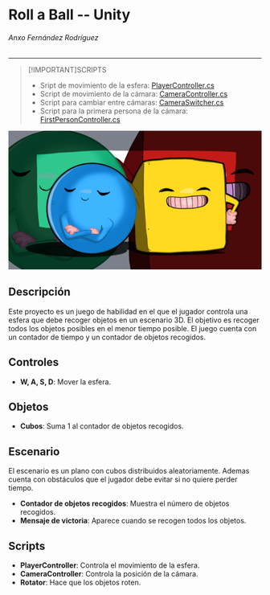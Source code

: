 # Roll a Ball -- Unity
###### Anxo Fernández Rodríguez

---

>[!IMPORTANT]SCRIPTS
> - Sript de movimiento de la esfera: [PlayerController.cs](Assets/Scripts/CameraController.cs)
> - Script de movimiento de la cámara: [CameraController.cs](Assets/Scripts/CameraController.cs)
> - Script para cambiar entre cámaras: [CameraSwitcher.cs](Assets/Scripts/CameraSwitcher.cs)
> - Script para la primera persona de la cámara: [FirstPersonController.cs](Assets/Scripts/FirstPersonController.cs)


![Roll a Ball](images/img1.png)

## Descripción
Este proyecto es un juego de habilidad en el que el jugador controla una esfera que debe recoger objetos en un escenario 3D. El objetivo es recoger todos los objetos posibles en el menor tiempo posible. El juego cuenta con un contador de tiempo y un contador de objetos recogidos.

## Controles
- **W, A, S, D**: Mover la esfera.

## Objetos
- **Cubos**: Suma 1 al contador de objetos recogidos.

## Escenario
El escenario es un plano con cubos distribuidos aleatoriamente. Ademas cuenta con obstáculos que el jugador debe evitar si no quiere perder tiempo.
- **Contador de objetos recogidos**: Muestra el número de objetos recogidos.
- **Mensaje de victoria**: Aparece cuando se recogen todos los objetos.

## Scripts
- **PlayerController**: Controla el movimiento de la esfera.
- **CameraController**: Controla la posición de la cámara.
- **Rotator**: Hace que los objetos roten.


  

